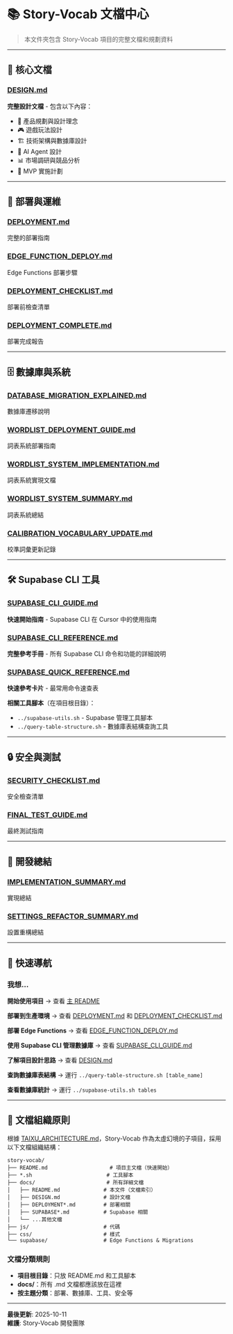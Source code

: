 # 📚 Story-Vocab 文檔中心

> 本文件夾包含 Story-Vocab 項目的完整文檔和規劃資料

---

## 📖 核心文檔

### [DESIGN.md](./DESIGN.md)
**完整設計文檔** - 包含以下內容：
- 🎯 產品規劃與設計理念
- 🎮 遊戲玩法設計
- 🏗️ 技術架構與數據庫設計
- 🤖 AI Agent 設計
- 📊 市場調研與競品分析
- 📅 MVP 實施計劃

---

## 🚀 部署與運維

### [DEPLOYMENT.md](./DEPLOYMENT.md)
完整的部署指南

### [EDGE_FUNCTION_DEPLOY.md](./EDGE_FUNCTION_DEPLOY.md)
Edge Functions 部署步驟

### [DEPLOYMENT_CHECKLIST.md](./DEPLOYMENT_CHECKLIST.md)
部署前檢查清單

### [DEPLOYMENT_COMPLETE.md](./DEPLOYMENT_COMPLETE.md)
部署完成報告

---

## 🗄️ 數據庫與系統

### [DATABASE_MIGRATION_EXPLAINED.md](./DATABASE_MIGRATION_EXPLAINED.md)
數據庫遷移說明

### [WORDLIST_DEPLOYMENT_GUIDE.md](./WORDLIST_DEPLOYMENT_GUIDE.md)
詞表系統部署指南

### [WORDLIST_SYSTEM_IMPLEMENTATION.md](./WORDLIST_SYSTEM_IMPLEMENTATION.md)
詞表系統實現文檔

### [WORDLIST_SYSTEM_SUMMARY.md](./WORDLIST_SYSTEM_SUMMARY.md)
詞表系統總結

### [CALIBRATION_VOCABULARY_UPDATE.md](./CALIBRATION_VOCABULARY_UPDATE.md)
校準詞彙更新記錄

---

## 🛠️ Supabase CLI 工具

### [SUPABASE_CLI_GUIDE.md](./SUPABASE_CLI_GUIDE.md)
**快速開始指南** - Supabase CLI 在 Cursor 中的使用指南

### [SUPABASE_CLI_REFERENCE.md](./SUPABASE_CLI_REFERENCE.md)
**完整參考手冊** - 所有 Supabase CLI 命令和功能的詳細說明

### [SUPABASE_QUICK_REFERENCE.md](./SUPABASE_QUICK_REFERENCE.md)
**快速參考卡片** - 最常用命令速查表

**相關工具腳本**（在項目根目錄）：
- `../supabase-utils.sh` - Supabase 管理工具腳本
- `../query-table-structure.sh` - 數據庫表結構查詢工具

---

## 🔒 安全與測試

### [SECURITY_CHECKLIST.md](./SECURITY_CHECKLIST.md)
安全檢查清單

### [FINAL_TEST_GUIDE.md](./FINAL_TEST_GUIDE.md)
最終測試指南

---

## 📝 開發總結

### [IMPLEMENTATION_SUMMARY.md](./IMPLEMENTATION_SUMMARY.md)
實現總結

### [SETTINGS_REFACTOR_SUMMARY.md](./SETTINGS_REFACTOR_SUMMARY.md)
設置重構總結

---

## 🎯 快速導航

### 我想...

**開始使用項目**
→ 查看 [主 README](../README.md)

**部署到生產環境**
→ 查看 [DEPLOYMENT.md](./DEPLOYMENT.md) 和 [DEPLOYMENT_CHECKLIST.md](./DEPLOYMENT_CHECKLIST.md)

**部署 Edge Functions**
→ 查看 [EDGE_FUNCTION_DEPLOY.md](./EDGE_FUNCTION_DEPLOY.md)

**使用 Supabase CLI 管理數據庫**
→ 查看 [SUPABASE_CLI_GUIDE.md](./SUPABASE_CLI_GUIDE.md)

**了解項目設計思路**
→ 查看 [DESIGN.md](./DESIGN.md)

**查詢數據庫表結構**
→ 運行 `../query-table-structure.sh [table_name]`

**查看數據庫統計**
→ 運行 `../supabase-utils.sh tables`

---

## 📂 文檔組織原則

根據 [TAIXU_ARCHITECTURE.md](../../TAIXU_ARCHITECTURE.md)，Story-Vocab 作為太虛幻境的子項目，採用以下文檔組織結構：

```
story-vocab/
├── README.md                    # 項目主文檔（快速開始）
├── *.sh                        # 工具腳本
├── docs/                       # 所有詳細文檔
│   ├── README.md              # 本文件（文檔索引）
│   ├── DESIGN.md              # 設計文檔
│   ├── DEPLOYMENT*.md         # 部署相關
│   ├── SUPABASE*.md           # Supabase 相關
│   └── ...其他文檔
├── js/                        # 代碼
├── css/                       # 樣式
└── supabase/                  # Edge Functions & Migrations
```

### 文檔分類規則

- **項目根目錄**：只放 README.md 和工具腳本
- **docs/**：所有 .md 文檔都應該放在這裡
- **按主題分類**：部署、數據庫、工具、安全等

---

**最後更新**: 2025-10-11  
**維護**: Story-Vocab 開發團隊

